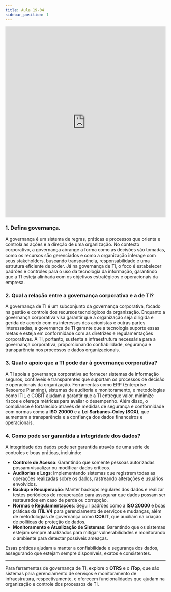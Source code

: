 ```yaml
---
title: Aula 19-04
sidebar_position: 1
---
```


<iframe src="https://docs.google.com/presentation/d/1eokY5eESUfAZKAvgA1v4Im6TbzjkZyoFDzOk0EmkSIY/edit?usp=sharing" width="100%" height="600px" frameborder="0"> </iframe>


### 1. Defina governança.

A governança é um sistema de regras, práticas e processos que orienta e controla as ações e a direção de uma organização. No contexto corporativo, a governança abrange a forma como as decisões são tomadas, como os recursos são gerenciados e como a organização interage com seus stakeholders, buscando transparência, responsabilidade e uma estrutura eficiente de poder. Já na governança de TI, o foco é estabelecer padrões e controles para o uso da tecnologia da informação, garantindo que a TI esteja alinhada com os objetivos estratégicos e operacionais da empresa.

### 2. Qual a relação entre a governança corporativa e a de TI?

A governança de TI é um subconjunto da governança corporativa, focado na gestão e controle dos recursos tecnológicos da organização. Enquanto a governança corporativa visa garantir que a organização seja dirigida e gerida de acordo com os interesses dos acionistas e outras partes interessadas, a governança de TI garante que a tecnologia suporte essas metas e esteja em conformidade com as diretrizes e regulamentações corporativas. A TI, portanto, sustenta a infraestrutura necessária para a governança corporativa, proporcionando confiabilidade, segurança e transparência nos processos e dados organizacionais.

### 3. Qual o apoio que a TI pode dar à governança corporativa?

A TI apoia a governança corporativa ao fornecer sistemas de informação seguros, confiáveis e transparentes que suportam os processos de decisão e operacionais da organização. Ferramentas como ERP (Enterprise Resource Planning), sistemas de auditoria e monitoramento, e metodologias como ITIL e COBIT ajudam a garantir que a TI entregue valor, minimize riscos e ofereça métricas para avaliar o desempenho. Além disso, o compliance é fortalecido através de medidas de segurança e conformidade com normas como a **ISO 20000** e a **Lei Sarbanes-Oxley (SOX)**, que aumentam a transparência e a confiança dos dados financeiros e operacionais.

### 4. Como pode ser garantida a integridade dos dados?

A integridade dos dados pode ser garantida através de uma série de controles e boas práticas, incluindo:

- **Controle de Acesso**: Garantindo que somente pessoas autorizadas possam visualizar ou modificar dados críticos.
- **Auditorias e Logs**: Implementando sistemas que registrem todas as operações realizadas sobre os dados, rastreando alterações e usuários envolvidos.
- **Backup e Recuperação**: Manter backups regulares dos dados e realizar testes periódicos de recuperação para assegurar que dados possam ser restaurados em caso de perda ou corrupção.
- **Normas e Regulamentações**: Seguir padrões como a **ISO 20000** e boas práticas da **ITIL V4** para gerenciamento de serviços e mudanças, além de metodologias de governança como **COBIT**, que auxiliam na criação de políticas de proteção de dados.
- **Monitoramento e Atualização de Sistemas**: Garantindo que os sistemas estejam sempre atualizados para mitigar vulnerabilidades e monitorando o ambiente para detectar possíveis ameaças.

Essas práticas ajudam a manter a confiabilidade e segurança dos dados, assegurando que estejam sempre disponíveis, exatos e consistentes. 

--- 

Para ferramentas de governança de TI, explore o **OTRS** e o **iTop**, que são sistemas para gerenciamento de serviços e monitoramento de infraestrutura, respectivamente, e oferecem funcionalidades que ajudam na organização e controle dos processos de TI.

